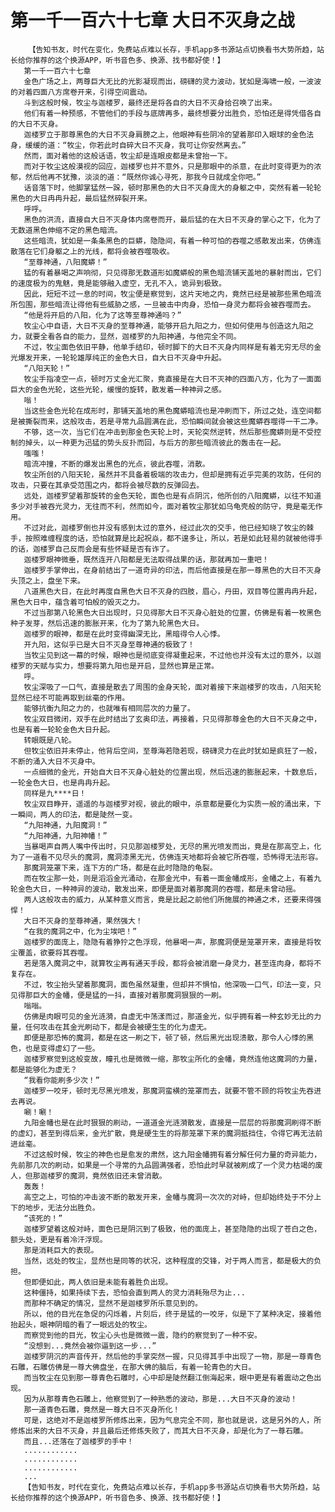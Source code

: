 # 第一千一百六十七章 大日不灭身之战
        【告知书友，时代在变化，免费站点难以长存，手机app多书源站点切换看书大势所趋，站长给你推荐的这个换源APP，听书音色多、换源、找书都好使！】
       第一千一百六十七章
       金色广场之上，两尊巨大无比的光影凝现而出，磅礴的灵力波动，犹如是海啸一般，一波波的对着四面八方席卷开来，引得空间震动。
       斗到这般时候，牧尘与迦楼罗，最终还是将各自的大日不灭身给召唤了出来。
       他们有着一种预感，不管他们的手段与底牌再多，最终想要分出胜负，恐怕还是得凭借各自的大日不灭身。
       迦楼罗立于那尊黑色的大日不灭身肩膀之上，他眼神有些阴冷的望着那印入眼球的金色法身，缓缓的道：“牧尘，你若此时自碎大日不灭身，我可让你安然离去。”
       然而，面对着他的这般话语，牧尘却是连眼皮都是未曾抬一下。
       而对于牧尘这般漠视的回应，迦楼罗也并不意外，只是那眼中的杀意，在此时变得更为的浓郁，然后他再不犹豫，淡淡的道：“既然你诚心寻死，那我今日就成全你吧。”
       话音落下时，他脚掌猛然一跺，顿时那黑色的大日不灭身庞大的身躯之中，突然有着一轮轮黑色的大日冉冉升起，最后猛然碎裂开来。
       呼呼。
       黑色的洪流，直接自大日不灭身体内席卷而开，最后猛的在大日不灭身的掌心之下，化为了无数道黑色伸缩不定的黑色暗流。
       这些暗流，犹如是一条条黑色的巨蟒，隐隐间，有着一种可怕的吞噬之感散发出来，仿佛连散落在它们身躯之上的光线，都将会被吞噬吸收。
       “至尊神通，八阳魔蟒！”
       猛的有着暴喝之声响彻，只见得那无数道形如魔蟒般的黑色暗流铺天盖地的暴射而出，它们的速度极为的鬼魅，竟是能够融入虚空，无孔不入，诡异到极致。
       因此，短短不过一息的时间，牧尘便是察觉到，这片天地之内，竟然已经是被那些黑色暗流所包围，那些暗流让得他有些威胁之感，一旦被击中肉身，恐怕一身灵力都将会被吞噬而去。
       “他是将开启的八阳，化为了这等至尊神通吗？”
       牧尘心中自语，大日不灭身的至尊神通，能够开启九阳之力，但如何使用与创造这九阳之力，就要全看各自的能力，显然，迦楼罗的九阳神通，与他完全不同。
       不过，牧尘面色依旧平静，他单手结印，顿时脚下的大日不灭身内同样是有着无穷无尽的金光爆发开来，一轮轮雄厚纯正的金色大日，自大日不灭身中升起。
       “八阳天轮！”
       牧尘手指凌空一点，顿时万丈金光汇聚，竟直接是在大日不灭神的四面八方，化为了一面面巨大的金色光轮，这些光轮，缓慢的旋转，散发着一种神异之感。
       嗡！
       当这些金色光轮在成形时，那铺天盖地的黑色魔蟒暗流也是冲刷而下，所过之处，连空间都是被撕裂而来，这般攻击，若是寻常九品圆满在此，恐怕瞬间就会被这些魔蟒吞噬得一干二净。
       不够，这一次，当它们在冲击到那金色天轮上时，天轮突然逆转，然后那些魔蟒则是不受控制的掉头，以一种更为迅猛的势头反扑而回，与后方的那些暗流彼此的轰击在一起。
       嗤嗤！
       暗流冲撞，不断的爆发出黑色的光点，彼此吞噬，消散。
       牧尘所创的八阳天轮，虽然并不具备着极端的攻击力，但却是拥有近乎完美的攻防，任何的攻击，只要在其承受范围之内，都将会被尽数的反弹回去。
       远处，迦楼罗望着那旋转的金色天轮，面色也是有点阴沉，他所创的八阳魔蟒，以往不知道多少对手被吞光灵力，无往而不利，然而如今，面对着牧尘那犹如乌龟壳般的防守，竟是毫无作用。
       不过对此，迦楼罗倒也并没有感到太过的意外，经过此次的交手，他已经知晓了牧尘的棘手，按照难缠程度的话，恐怕就算是比起祝焱，都不遑多让，所以，若是如此轻易的就被他得手的话，迦楼罗自己反而会是有些怀疑是否有诈了。
       迦楼罗眼神微垂，既然连开八阳都是无法取得战果的话，那就再加一重吧！
       迦楼罗手掌伸出，在身前结出了一道奇异的印法，而后他直接是在那一尊黑色的大日不灭身头顶之上，盘坐下来。
       八道黑色大日，在此时再度自黑色大日不灭身的四肢，眉心，丹田，双目等位置冉冉升起，黑色大日中，蕴含着可怕般的毁灭之力。
       不过当那第八轮黑色大日出现时，只见得那大日不灭身心脏处的位置，仿佛是有着一枚黑色种子发芽，然后迅速的膨胀开来，化为了第九轮黑色大日。
       迦楼罗的眼神，都是在此时变得幽深无比，黑暗得令人心悸。
       开九阳，这似乎已是大日不灭身至尊神通的极致了！
       当牧尘见到这一幕的时候，眼神也是彻底变得凝重起来，不过他也并没有太过的意外，以迦楼罗的天赋与实力，想要将第九阳也是开启，显然也算是正常。
       呼。
       牧尘深吸了一口气，直接是散去了周围的金身天轮，面对着接下来迦楼罗的攻击，八阳天轮显然已经不可能再取到丝毫的作用。
       能够抗衡九阳之力的，也就唯有相同层次的力量了。
       牧尘双目微闭，双手在此时结出了玄奥印法，再接着，只见得那尊金色的大日不灭身之中，也是有着一轮轮金色大日升起。
       转眼既是八轮。
       但牧尘依旧并未停止，他背后空间，至尊海若隐若现，磅礴灵力在此时犹如是疯狂了一般，不断的涌入大日不灭身中。
       一点细微的金光，开始自大日不灭身心脏处的位置出现，然后迅速的膨胀起来，十数息后，一轮金色大日，也是冉冉升起。
       同样是九****日！
       牧尘双目睁开，遥遥的与迦楼罗对视，彼此的眼中，杀意都是要化为实质一般的涌出来，下一瞬间，两人的印法，都是陡然一变。
       “九阳神通，九阳魔洞！”
       “九阳神通，九阳神幡！”
       当暴喝声自两人嘴中传出时，只见那迦楼罗处，无尽的黑光喷发而出，竟是在那高空上，化为了一道看不见尽头的魔洞，魔洞漆黑无光，仿佛连天地都将会被它所吞噬，恐怖得无法形容。
       那魔洞笼罩下来，连下方的广场，都是在此时隐隐的龟裂。
       而在牧尘那一处，则是滔滔金光涌动，在那金光中，有着一面金幡成形，金幡之上，有着九轮金色大日，一种神异的波动，散发出来，即便是面对着那魔洞的吞噬，都是未曾动摇。
       两人这般攻击的威力，从某种意义而言，竟是比起之前他们所施展的神通之术，还要来得强悍！
       大日不灭身的至尊神通，果然强大！
       “在我的魔洞之中，化为尘埃吧！”
       迦楼罗的面庞上，隐隐有着狰狞之色浮现，他暴喝一声，那魔洞便是笼罩开来，直接是将牧尘覆盖，欲要将其吞噬。
       若是落入魔洞之中，就算牧尘再有通天手段，都将会被消磨一身灵力，甚至连肉身，都将不复存在。
       不过，牧尘抬头望着那魔洞，面色虽然凝重，但却并不惧怕，他深吸一口气，印法一变，只见得那巨大的金幡，便是猛的一抖，直接对着那魔洞狠狠的一刷。
       嗡嗡。
       仿佛是肉眼可见的金光涟漪，自虚无中荡漾而过，那道金光，似乎拥有着一种玄妙无比的力量，任何攻击在其金光刷动下，都是会被硬生生的化为虚无。
       即便是那恐怖的魔洞，都是在这一刷之下，顿了顿，然后黑光出现溃散，那令人心悸的黑色，也是变得虚幻了一些。
       迦楼罗察觉到这般变故，瞳孔也是微微一缩，那牧尘所化的金幡，竟然连他这魔洞的力量，都是能够化为虚无？
       “我看你能刷多少次！”
       迦楼罗一咬牙，顿时无尽黑光喷发，那魔洞蛮横的笼罩而去，就要不管不顾的将牧尘先吞进去再说。
       唰！唰！
       九阳金幡也是在此时狠狠的刷动，一道道金光涟漪散发，直接是一层层的将那魔洞刷得不断的虚幻，甚至到得后来，金光扩散，竟是硬生生的将那笼罩下来的魔洞抵挡住，令得它再无法前进丝毫。
       不过这般时候，牧尘的神色也是愈发的肃然，这九阳金幡拥有着分解任何力量的奇异能力，先前那几次的刷动，如果是一个寻常的九品圆满强者，恐怕此时早就被刷成了一个灵力枯竭的废人，但那迦楼罗的魔洞，竟然依旧还未曾消散。
       轰轰！
       高空之上，可怕的冲击波不断的散发开来，金幡与魔洞一次次的对峙，但却始终处于不分上下的地步，无法分出胜负。
       “该死的！”
       迦楼罗望着这般对峙，面色已是阴沉到了极致，他的面庞上，甚至隐隐的出现了苍白之色，额头处，更是有着冷汗浮现。
       那是消耗巨大的表现。
       当然，远处的牧尘，显然也是同等的状况，这种程度的交锋，对于两人而言，都是极大的负担。
       但即便如此，两人依旧是未能有着胜负出现。
       这种僵持，如果持续下去，恐怕会直到两人的灵力消耗殆尽为止...
       而那种不确定的情况，显然不是迦楼罗所乐意见到的。
       所以，他的目光在急促的闪烁着，片刻后，终于是猛的一咬牙，似是下了某种决定，接着他抬起头，眼神阴暗的看了一眼远处的牧尘。
       而察觉到他的目光，牧尘心头也是微微一震，隐约的察觉到了一种不安。
       “没想到...竟然会被你逼到这一步...”
       迦楼罗阴沉的声音传开，然后他的手掌突然一握，只见得其手中出现了一物，那是一尊青色石雕，石雕仿佛是一尊大佛盘坐，在那大佛的脑后，有着一轮青色的大日。
       而当牧尘在见到那一尊青色石雕时，心中却是陡然翻江倒海起来，眼中更是有着震动之色出现。
       因为从那尊青色石雕上，他察觉到了一种熟悉的波动，那是...大日不灭身的波动！
       那一道青色石雕，竟然是一尊大日不灭身所化！
       可是，这绝对不是迦楼罗所修炼出来，因为气息完全不同，那也就是说，这是另外的人，所修炼出来的大日不灭身，并且最后还修炼失败了，而其大日不灭身，却是化为了一尊石雕。
       而且...还落在了迦楼罗的手中！
       ............
       ............
       ............
       ...
       【告知书友，时代在变化，免费站点难以长存，手机app多书源站点切换看书大势所趋，站长给你推荐的这个换源APP，听书音色多、换源、找书都好使！】